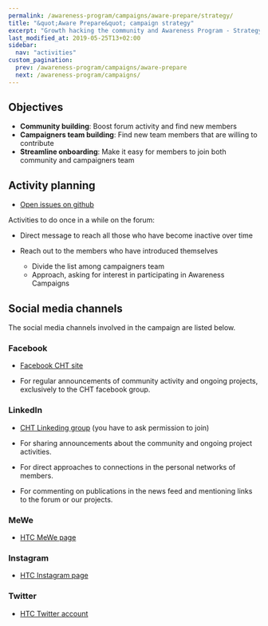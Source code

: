 ```yaml
---
permalink: /awareness-program/campaigns/aware-prepare/strategy/
title: "&quot;Aware Prepare&quot; campaign strategy"
excerpt: "Growth hacking the community and Awareness Program - Strategy."
last_modified_at: 2019-05-25T13+02:00
sidebar:
  nav: "activities"
custom_pagination:
  prev: /awareness-program/campaigns/aware-prepare
  next: /awareness-program/campaigns/
---
```


## Objectives

- **Community building**: Boost forum activity and find new members
- **Campaigners team building**: Find new team members that are willing to contribute
- **Streamline onboarding**: Make it easy for members to join both community and campaigners team

## Activity planning

- [Open issues on github](https://github.com/humanetech-community/awareness-program/issues?utf8=%E2%9C%93&q=is%3Aissue++is%3Aopen+label%3Astrategy+)


Activities to do once in a while on the forum:

- Direct message to reach all those who have become inactive over time

- Reach out to the members who have introduced themselves
  - Divide the list among campaigners team
  - Approach, asking for interest in participating in Awareness Campaigns


## Social media channels

The social media channels involved in the campaign are listed below.

### Facebook

- [Facebook CHT site](https://www.facebook.com/humanetechnology)

- For regular announcements of community activity and ongoing projects, exclusively to the CHT facebook group.

### LinkedIn

- [CHT Linkeding group](https://www.linkedin.com/groups/12154112) (you have to ask permission to join)

- For sharing announcements about the community and ongoing project activities.
- For direct approaches to connections in the personal networks of members.
- For commenting on publications in the news feed and mentioning links to the forum or our projects.

### MeWe

- [HTC MeWe page](https://mewe.com/join/humanetechcommunity)

### Instagram

- [HTC Instagram page](https://www.instagram.com/humane_tech_community/)

### Twitter

- [HTC Twitter account](https://twitter.com/humane_tech_now)
